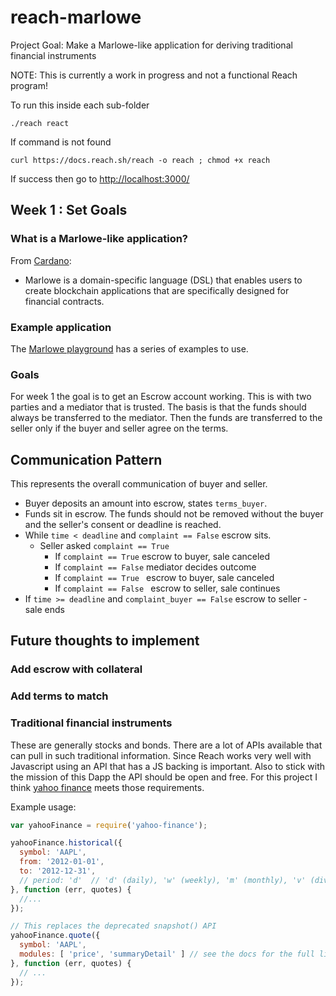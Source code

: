 
# reach-marlowe

Project Goal: Make a Marlowe-like application for deriving traditional financial instruments


NOTE: This is currently a work in progress and not a functional Reach program!

To run this inside each sub-folder

```shell
./reach react
```

If command is not found
```shell
curl https://docs.reach.sh/reach -o reach ; chmod +x reach
```

If success then go to [http://localhost:3000/](http://localhost:3000/)



## Week 1 : Set Goals

###  What is a Marlowe-like application?

From [Cardano](https://developers.cardano.org/docs/smart-contracts/marlowe/#:~:text=Marlowe%20is%20a%20domain%2Dspecific,specifically%20designed%20for%20financial%20contracts.):
- Marlowe is a domain-specific language (DSL) that enables users to create blockchain applications that are specifically designed for financial contracts.

### Example application

The [Marlowe playground](https://marlowe-playground-staging.plutus.aws.iohkdev.io/#/javascript) has a series of examples to use.

### Goals

For week 1 the goal is to get an Escrow account working.  This is with two parties and a mediator that is trusted. The basis is that the funds should always be transferred to the mediator.  Then the funds are transferred to the seller only if the buyer and seller agree on the terms.


## Communication Pattern

This represents the overall communication of buyer and seller.

- Buyer deposits an amount into escrow, states `terms_buyer`.
- Funds sit in escrow. The funds should not be removed without the buyer and the seller's consent or deadline is reached.
- While `time < deadline` and  `complaint == False` escrow sits.
  - Seller asked `complaint == True`
     -  If `complaint == True` escrow to buyer, sale canceled
     -  If `complaint == False` mediator decides outcome
     -  If `complaint == True ` escrow to buyer, sale canceled
     -  If `complaint == False ` escrow to seller, sale continues
- If `time >= deadline` and  `complaint_buyer == False` escrow to seller - sale ends





## Future thoughts to implement

### Add escrow with collateral

### Add terms to match

### Traditional financial instruments

These are generally stocks and bonds.  There are a lot of APIs available that can pull in such traditional information.  Since Reach works very well with Javascript using an API that has a JS backing is important. Also to stick with the mission of this Dapp the API should be open and free.  For this project I think [yahoo finance](https://finance.yahoo.com/) meets those requirements.

Example usage:

```javascript
var yahooFinance = require('yahoo-finance');

yahooFinance.historical({
  symbol: 'AAPL',
  from: '2012-01-01',
  to: '2012-12-31',
  // period: 'd'  // 'd' (daily), 'w' (weekly), 'm' (monthly), 'v' (dividends only)
}, function (err, quotes) {
  //...
});

// This replaces the deprecated snapshot() API
yahooFinance.quote({
  symbol: 'AAPL',
  modules: [ 'price', 'summaryDetail' ] // see the docs for the full list
}, function (err, quotes) {
  // ...
});
```
